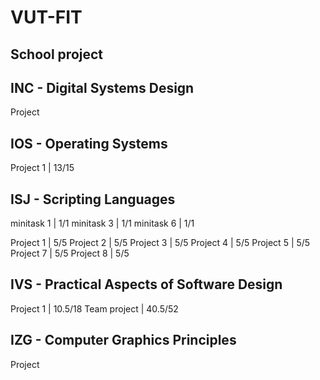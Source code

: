 # VUT-FIT
School project
--------------------
INC - Digital Systems Design
--------------------
Project

IOS - Operating Systems
--------------------
Project 1  | 13/15

ISJ - Scripting Languages
-------------------
minitask 1 | 1/1
minitask 3 | 1/1
minitask 6 | 1/1

Project 1  | 5/5
Project 2  | 5/5
Project 3  | 5/5
Project 4  | 5/5
Project 5  | 5/5
Project 7  | 5/5
Project 8  | 5/5

IVS - Practical Aspects of Software Design
---------------------------
Project 1    | 10.5/18
Team project | 40.5/52

IZG - Computer Graphics Principles
--------
Project 
